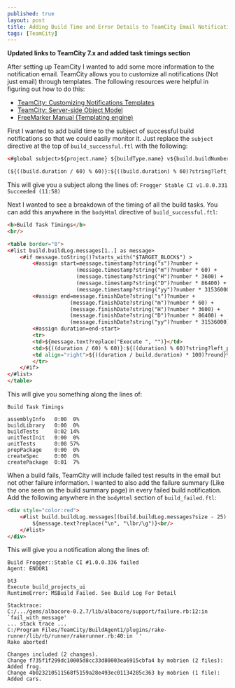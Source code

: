 ```yaml
---
published: true
layout: post
title: Adding Build Time and Error Details to TeamCity Email Notifications
tags: [TeamCity]
---
```


**Updated links to TeamCity 7.x and added task timings section**

After setting up TeamCity I wanted to add some more information to the notification email. TeamCity allows you to customize all notifications (Not just email) through templates. The following resources were helpful in figuring out how to do this:

- [TeamCity: Customizing Notifications Templates](http://confluence.jetbrains.net/display/TCD7/Customizing+Notifications) 
- [TeamCity: Server-side Object Model](http://confluence.jetbrains.net/display/TCD7/Server-side+Object+Model) 
- [FreeMarker Manual (Templating engine)](http://freemarker.org/docs/index.html) 
 
First I wanted to add build time to the subject of successful build notifications so that we could easily monitor it. Just replace the `subject` directive at the top of `build_successful.ftl` with the following:

```html
<#global subject>${project.name} ${buildType.name} v${build.buildNumber} Succeeded

(${((build.duration / 60) % 60)}:${((build.duration) % 60)?string?left_pad(2, "0")})</#global>
```

This will give you a subject along the lines of: `Frogger Stable CI v1.0.0.331 Succeeded (11:58)`

Next I wanted to see a breakdown of the timing of all the build tasks. You can add this anywhere in the `bodyHtml` directive of `build_successful.ftl`:

```html
<b>Build Task Timings</b>
<br/>

<table border="0">
<#list build.buildLog.messages[1..] as message>
	<#if message.toString()?starts_with("$TARGET_BLOCK$") >
		<#assign start=message.timestamp?string("s")?number + 
					  (message.timestamp?string("m")?number * 60) + 
					  (message.timestamp?string("H")?number * 3600) + 
					  (message.timestamp?string("D")?number * 86400) + 
					  (message.timestamp?string("yy")?number * 31536000)>
		<#assign end=message.finishDate?string("s")?number + 
					(message.finishDate?string("m")?number * 60) + 
					(message.finishDate?string("H")?number * 3600) + 
					(message.finishDate?string("D")?number * 86400) + 
					(message.finishDate?string("yy")?number * 31536000)>
		<#assign duration=end-start>
		<tr>
		<td>${message.text?replace("Execute ", "")}</td>
		<td>${((duration / 60) % 60)}:${((duration) % 60)?string?left_pad(2, "0")}</td>
		<td align="right">${((duration / build.duration) * 100)?round}%</td>
		</tr>
	</#if>
</#list>
</table>
```

This will give you something along the lines of:

```
Build Task Timings 

assemblyInfo   0:00  0%
buildLibrary   0:00  0%
buildTests     0:02 14%
unitTestInit   0:00  0%
unitTests      0:08 57%
prepPackage    0:00  0%
createSpec     0:00  0%
createPackage  0:01  7%
```

When a build fails, TeamCity will include failed test results in the email but not other failure information. I wanted to also add the failure summary (Like the one seen on the build summary page) in every failed build notification. Add the following anywhere in the `bodyHtml` section of `build_failed.ftl`:

```html
<div style="color:red"> 
    <#list build.buildLog.messages[(build.buildLog.messages?size - 25)..] as message> 
        ${message.text?replace("\n", "\lbr/\g")}<br/> 
    </#list> 
</div> 
```

This will give you a notification along the lines of:

```
Build Frogger::Stable CI #1.0.0.336 failed 
Agent: ENDOR1

bt3 
Execute build_projects_ui 
RuntimeError: MSBuild Failed. See Build Log For Detail

Stacktrace: 
C:/.../gems/albacore-0.2.7/lib/albacore/support/failure.rb:12:in `fail_with_message' 
... stack trace ... 
C:/Program Files/TeamCity/BuildAgent1/plugins/rake-runner/lib/rb/runner/rakerunner.rb:40:in `' 
Rake aborted!

Changes included (2 changes). 
Change f735f1f299dc10005d8cc33d80003ea6915cbfa4 by mobrien (2 files): Added frog. 
Change 4b023210511568f5159a28e493ec01134285c363 by mobrien (1 file): Added cars.
```